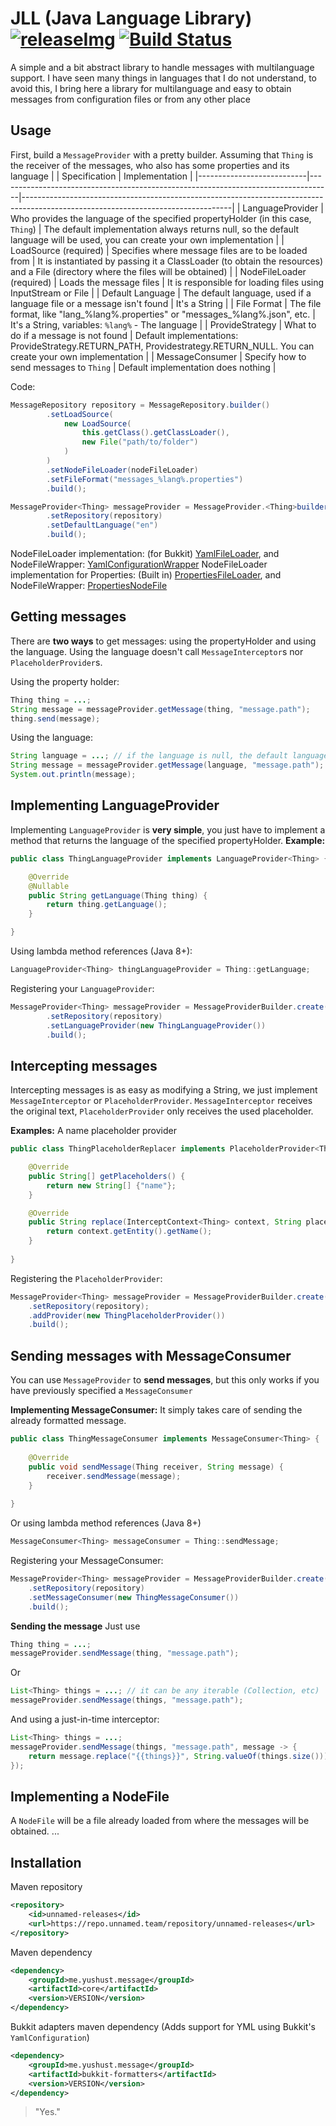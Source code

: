 [releaseImg]: https://img.shields.io/github/v/release/yusshu/lang-lib.svg?label=github%20release
[release]: https://github.com/PlaceholderAPI/PlaceholderAPI/releases/latest

# JLL (Java Language Library) [![releaseImg]][release] [![Build Status](https://travis-ci.com/yusshu/lang-lib.svg?branch=master)](https://travis-ci.com/yusshu/lang-lib) 

A simple and a bit abstract library to handle messages with multilanguage support.
I have seen many things in languages ​​that I do not understand, to avoid this, I bring here a library for multilanguage and easy to obtain messages from configuration files or from any other place

## Usage

First, build a `MessageProvider` with a pretty builder.
Assuming that `Thing` is the receiver of the messages, who also has some properties and its language
|                           | Specification                                                                      | Implementation                                                                                                                   |
|---------------------------|-----------------------------------------------------------------------------------|----------------------------------------------------------------------------------------------------------------------------------|
| LanguageProvider          | Who provides the language of the specified propertyHolder (in this case, `Thing`) | The default implementation always returns null, so the default language will be used, you can create your own implementation     |
| LoadSource (required)     | Specifies where message files are to be loaded from                               | It is instantiated by passing it a ClassLoader (to obtain the resources) and a File (directory where the files will be obtained) |
| NodeFileLoader (required) | Loads the message files                                                           | It is responsible for loading files using InputStream or File                                                                    |
| Default Language          | The default language, used if a language file or a message isn't found            | It's a String                                                                                                                    |
| File Format               | The file format, like "lang_%lang%.properties" or "messages_%lang%.json", etc.    | It's a String, variables: `%lang%` - The language                                                                                |
| ProvideStrategy           | What to do if a message is not found                                              | Default implementations: ProvideStrategy.RETURN_PATH, Providestrategy.RETURN_NULL. You can create your own implementation        |
| MessageConsumer           | Specify how to send messages to `Thing`                                           | Default implementation does nothing                                                                                              |

Code:
```java
MessageRepository repository = MessageRepository.builder()
        .setLoadSource(
            new LoadSource(
                this.getClass().getClassLoader(),
                new File("path/to/folder")
            )
        )
        .setNodeFileLoader(nodeFileLoader)
        .setFileFormat("messages_%lang%.properties")
        .build();

MessageProvider<Thing> messageProvider = MessageProvider.<Thing>builder()
        .setRepository(repository)
		.setDefaultLanguage("en")
		.build();
```
NodeFileLoader implementation: (for Bukkit) [YamlFileLoader](https://github.com/yusshu/lang-lib/blob/master/bukkit/src/main/java/me/yushust/message/format/bukkit/yaml/YamlFileLoader.java), and NodeFileWrapper: [YamlConfigurationWrapper](https://github.com/yusshu/lang-lib/blob/master/bukkit/src/main/java/me/yushust/message/format/bukkit/yaml/YamlConfigurationWrapper.java)
NodeFileLoader implementation for Properties: (Built in) [PropertiesFileLoader](https://github.com/yusshu/lang-lib/blob/master/core/src/main/java/me/yushust/message/core/holder/defaults/PropertiesFileLoader.java), and NodeFileWrapper: [PropertiesNodeFile](https://github.com/yusshu/lang-lib/blob/master/core/src/main/java/me/yushust/message/core/holder/defaults/PropertiesNodeFile.java)
## Getting messages

There are **two ways** to get messages: using the propertyHolder and using the language.
Using the language doesn't call `MessageInterceptor`s nor `PlaceholderProvider`s.

Using the property holder:
```java
Thing thing = ...;
String message = messageProvider.getMessage(thing, "message.path");
thing.send(message);
```

Using the language:
```java
String language = ...; // if the language is null, the default language will be used
String message = messageProvider.getMessage(language, "message.path");
System.out.println(message);
```
## Implementing LanguageProvider
Implementing `LanguageProvider` is **very simple**, you just have to implement a method that returns the language of the specified propertyHolder. **Example:**
```java
public class ThingLanguageProvider implements LanguageProvider<Thing> {

	@Override
	@Nullable
	public String getLanguage(Thing thing) {
		return thing.getLanguage();
	}

}
```
Using lambda method references (Java 8+):
```java
LanguageProvider<Thing> thingLanguageProvider = Thing::getLanguage;
```
Registering your `LanguageProvider`:
```java
MessageProvider<Thing> messageProvider = MessageProviderBuilder.create()
		.setRepository(repository)
		.setLanguageProvider(new ThingLanguageProvider())
		.build();
```
## Intercepting messages

Intercepting messages is as easy as modifying a String, we just implement `MessageInterceptor` or `PlaceholderProvider`.
`MessageInterceptor` receives the original text, `PlaceholderProvider` only receives the used placeholder.

**Examples:**
A name placeholder provider
```java
public class ThingPlaceholderReplacer implements PlaceholderProvider<Thing> {

    @Override
    public String[] getPlaceholders() {
        return new String[] {"name"};
    }

	@Override
	public String replace(InterceptContext<Thing> context, String placeholder) {
        return context.getEntity().getName();
	}
	
}
```
Registering the `PlaceholderProvider`:
```java
MessageProvider<Thing> messageProvider = MessageProviderBuilder.create()
	.setRepository(repository);
	.addProvider(new ThingPlaceholderProvider())
	.build();
```

## Sending messages with MessageConsumer

You can use `MessageProvider` to **send messages**, but this only works if you have previously specified a `MessageConsumer`

**Implementing MessageConsumer:**
It simply takes care of sending the already formatted message.
```java
public class ThingMessageConsumer implements MessageConsumer<Thing> {
    
    @Override
    public void sendMessage(Thing receiver, String message) {
		receiver.sendMessage(message);
	}
	
}
```
Or using lambda method references (Java 8+)
```java
MessageConsumer<Thing> messageConsumer = Thing::sendMessage;
```
Registering your MessageConsumer:
```java
MessageProvider<Thing> messageProvider = MessageProviderBuilder.create()
	.setRepository(repository)
	.setMessageConsumer(new ThingMessageConsumer())
	.build();
```

**Sending the message**
Just use
```java
Thing thing = ...;
messageProvider.sendMessage(thing, "message.path");
```
Or
```java
List<Thing> things = ...; // it can be any iterable (Collection, etc)
messageProvider.sendMessage(things, "message.path");
```
And using a just-in-time interceptor:
```java
List<Thing> things = ...;
messageProvider.sendMessage(things, "message.path", message -> {
	return message.replace("{{things}}", String.valueOf(things.size()));
});
```
## Implementing a NodeFile
A `NodeFile` will be a file already loaded from where the messages will be obtained.
...
## Installation
Maven repository
```xml
<repository>
	<id>unnamed-releases</id>
	<url>https://repo.unnamed.team/repository/unnamed-releases</url>
</repository>
```
Maven dependency
```xml
<dependency>
	<groupId>me.yushust.message</groupId>
	<artifactId>core</artifactId>
	<version>VERSION</version>
</dependency>
```

Bukkit adapters maven dependency
(Adds support for YML using Bukkit's `YamlConfiguration`)
```xml
<dependency>
	<groupId>me.yushust.message</groupId>
	<artifactId>bukkit-formatters</artifactId>
	<version>VERSION</version>
</dependency>
```
> "Yes."
